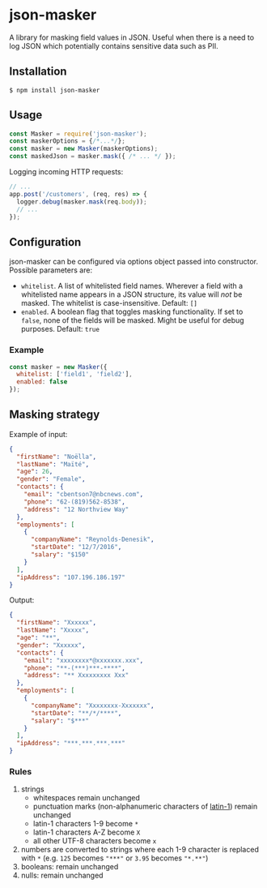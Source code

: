 # json-masker

A library for masking field values in JSON. Useful when there is a need to log JSON which potentially contains sensitive data such as PII.

## Installation
```
$ npm install json-masker
```

## Usage
```js
const Masker = require('json-masker');
const maskerOptions = {/*...*/};
const masker = new Masker(maskerOptions);
const maskedJson = masker.mask({ /* ... */ });
```
Logging incoming HTTP requests:
```js
// ...
app.post('/customers', (req, res) => {
  logger.debug(masker.mask(req.body));
  // ...
});
```

## Configuration
json-masker can be configured via options object passed into constructor. Possible parameters are:
 * `whitelist`. A list of whitelisted field names. Wherever a field with a whitelisted name appears in a JSON structure, its value will _not_ be masked. The whitelist is case-insensitive. Default: `[]`
 * `enabled`. A boolean flag that toggles masking functionality. If set to `false`, none of the fields will be masked. Might be useful for debug purposes. Default: `true`

### Example
```js
const masker = new Masker({
  whitelist: ['field1', 'field2'],
  enabled: false
});
```

## Masking strategy
Example of input:
```json
{
  "firstName": "Noëlla",
  "lastName": "Maïté",
  "age": 26,
  "gender": "Female",
  "contacts": {
    "email": "cbentson7@nbcnews.com",
    "phone": "62-(819)562-8538",
    "address": "12 Northview Way"
  },
  "employments": [
    {
      "companyName": "Reynolds-Denesik",
      "startDate": "12/7/2016",
      "salary": "$150"
    }
  ],
  "ipAddress": "107.196.186.197"
}
```
Output:
```json
{
  "firstName": "Xxxxxx",
  "lastName": "Xxxxx",
  "age": "**",
  "gender": "Xxxxxx",
  "contacts": {
    "email": "xxxxxxxx*@xxxxxxx.xxx",
    "phone": "**-(***)***-****",
    "address": "** Xxxxxxxxx Xxx"
  },
  "employments": [
    {
      "companyName": "Xxxxxxxx-Xxxxxxx",
      "startDate": "**/*/****",
      "salary": "$***"
    }
  ],
  "ipAddress": "***.***.***.***"
}
```
### Rules
1. strings
    * whitespaces remain unchanged 
    * punctuation marks (non-alphanumeric characters of [latin-1](http://jrgraphix.net/r/Unicode/0020-007F)) remain unchanged
    * latin-1 characters 1-9 become `*`
    * latin-1 characters A-Z become `X`
    * all other UTF-8 characters become `x`
2. numbers are converted to strings where each 1-9 character is replaced with `*` (e.g. `125` becomes `"***"` or `3.95` becomes `"*.**"`) 
3. booleans: remain unchanged
4. nulls: remain unchanged